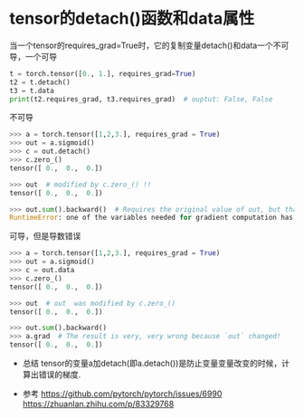 # tensor的detach()函数和data属性

当一个tensor的requires_grad=True时，它的复制变量detach()和data一个不可导，一个可导

```py
t = torch.tensor([0., 1.], requires_grad=True)
t2 = t.detach()
t3 = t.data
print(t2.requires_grad, t3.requires_grad)  # ouptut: False, False
```

不可导
```py
>>> a = torch.tensor([1,2,3.], requires_grad = True)
>>> out = a.sigmoid()
>>> c = out.detach()
>>> c.zero_()  
tensor([ 0.,  0.,  0.])

>>> out  # modified by c.zero_() !!
tensor([ 0.,  0.,  0.])

>>> out.sum().backward()  # Requires the original value of out, but that was overwritten by c.zero_()
RuntimeError: one of the variables needed for gradient computation has been modified by an inplace operation
```

可导，但是导数错误
```py
>>> a = torch.tensor([1,2,3.], requires_grad = True)
>>> out = a.sigmoid()
>>> c = out.data
>>> c.zero_()
tensor([ 0.,  0.,  0.])

>>> out  # out  was modified by c.zero_()
tensor([ 0.,  0.,  0.])

>>> out.sum().backward()
>>> a.grad  # The result is very, very wrong because `out` changed!
tensor([ 0.,  0.,  0.])
```

- 总结
tensor的变量a加detach(即a.detach())是防止变量变量改变的时候，计算出错误的梯度.

- 参考
https://github.com/pytorch/pytorch/issues/6990
https://zhuanlan.zhihu.com/p/83329768
